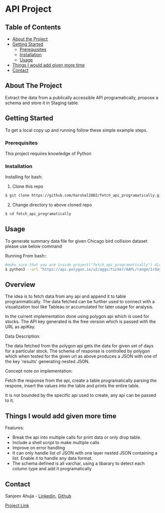 # API Project

<!-- TABLE OF CONTENTS -->

## Table of Contents

- [About the Project](#about-the-project)
- [Getting Started](#getting-started)
  - [Prerequisites](#prerequisites)
  - [Installation](#Installation)
  - [Usage](#usage)
- [Things I would add given more time](#things-you-would-add-given-more-time)
- [Contact](#contact)

<!-- ABOUT THE PROJECT -->

## About The Project

Extract the data from a publically accessible API programatically, propose a schema and store it in Staging table.

<!-- GETTING STARTED -->

## Getting Started

To get a local copy up and running follow these simple example steps.

### Prerequisites

This project requires knowledge of Python

### Installation

Installing for bash:

1. Clone this repo

```sh
$ git clone https://github.com/harshal2802/fetch_api_programatically.git
```

2. Change directory to above cloned repo

```sh
$ cd fetch_api_programatically
```

<!-- USAGE EXAMPLES -->

## Usage

To generate summary data file for given Chicago bird collision dataset please use below command

Running From bash::

```sh
#make sure that you are inside project("fetch_api_programatically") directory
$ python3 --url "https://api.polygon.io/v2/aggs/ticker/AAPL/range/1/day/2020-06-01/2020-06-17?apiKey=kgWJgJ5G3b2l7CpOStlTuquWTw5ugZJi" --tableName "staging_table" --dropTable True
```

<!-- Overview -->

## Overview

The idea is to fetch data from any api and append it to table programmatically. The data fetched can be further used to connect with a visualization tool like Tableau or accumulated for later usage for analysis.

In the current implementation done using polygon api which is used for stocks. The API key generated is the free version which is passed with the URL as apiKey.

Data Description:

The data fetched from the polygon api gets the data for given set of days for a particular stock. The schema of response is controlled by polygon which when tested for the given url as above produces a JSON with one of the key 'results' generating nested JSON.

Concept note on implementation:

Fetch the response from the api, create a table programatically parsing the respone, insert the values into the table and prints the entire table.

It is not bounded by the specific api used to create, any api can be passed to it.

<!-- Things I would add given more time -->

## Things I would add given more time

Features: 

- Break the api into multiple calls for print data or only drop table.
- Include a shell script to make multiple calls
- Improve on error handling 
- It can only handle list of JSON with one layer nested JSON containing a list. Enable it to handle any data format.
- The schema defined is all varchar, using a libarary to detect each column type and add it programatically

<!-- CONTACT -->

## Contact

Sanjeev Ahuja - [Linkedin](https://www.linkedin.com/in/sanjeev-ahuja/), [Github](https://github.com/sanjeevees)

[Project Link](https://github.com/sanjeevees/fetch_api_programatically)

